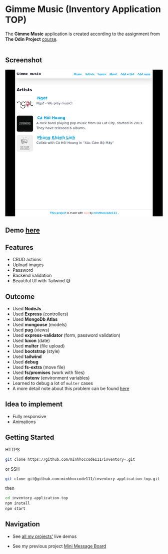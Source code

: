 # Gimme Music (Inventory Application TOP)

The **Gimme Music** application is created according to the assignment from **The Odin Project** [course](https://www.theodinproject.com/lessons/nodejs-inventory-application).
<br>
<br>

## Screenshot

![Gimme Music Screenshot](/public/images/inventory-application-screenshot.png)

## **Demo** [here](https://inventoryapplicationtop.glitch.me)

## **Features**

- CRUD actions
- Upload images
- Password
- Backend validation
- Beautiful UI with Tailwind 😅

## **Outcome**

- Used **NodeJs**
- Used **Express** (controllers)
- Used **MongoDb Atlas**
- Used **mongoose** (models)
- Used **pug** (views)
- Used **express-validator** (form, password validation)
- Used **luxon** (date)
- Used **multer** (file upload)
- Used **bootstrap** (style)
- Used **tailwind**
- Used **debug**
- Used **fs-extra** (move file)
- Used **fs/promises** (work with files)
- Used **dotenv** (environment variables)
- Learned to debug a lot of `multer` cases
- A more detail note about this problem can be found [here](NOTE.md)

## **Idea to implement**

- Fully responsive
- Animations

## **Getting Started**

HTTPS

```bash
git clone https://github.com/minhhoccode111/inventory-.git
```

or SSH

```bash
git clone git@github.com:minhhoccode111/inventory-application-top.git
```

then

```bash
cd inventory-application-top
npm install
npm start
```

## **Navigation**

- See [all my projects'](https://github.com/minhhoccode111/all-projects-live-demos) live demos

* See my previous project [Mini Message Board](https://github.com/minhhoccode111/mini-message-board)

<!-- * See my next project []() -->
